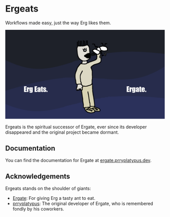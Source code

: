 # Ergeats
Workflows made easy, just the way Erg likes them.

![Erg eats.  Ergate.](https://github.com/contrains/ergeats/blob/main/docs/docs/img/ergeats-logo.png?raw=true)

Ergeats is the spiritual successor of Ergate, ever since its developer disappeared and the original project became dormant.

## Documentation
You can find the documentation for Ergate at [ergate.prryplatypus.dev](https://ergate.prryplatypus.dev).

## Acknowledgements
Ergeats stands on the shoulder of giants:
- [Ergate](https://github.com/prryplatypus/ergate): For giving Erg a tasty ant to eat.
- [prryplatypus](https://prryplatypus.dev): The original developer of Ergate, who is remembered fondly by his coworkers.
